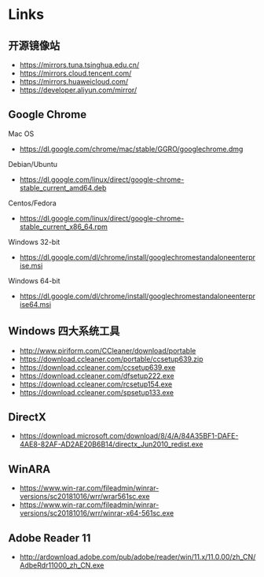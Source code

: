 # Links

## 开源镜像站

- <https://mirrors.tuna.tsinghua.edu.cn/>
- <https://mirrors.cloud.tencent.com/>
- <https://mirrors.huaweicloud.com/>
- <https://developer.aliyun.com/mirror/>

## Google Chrome

Mac OS

- <https://dl.google.com/chrome/mac/stable/GGRO/googlechrome.dmg>

Debian/Ubuntu

- <https://dl.google.com/linux/direct/google-chrome-stable_current_amd64.deb>

Centos/Fedora

- <https://dl.google.com/linux/direct/google-chrome-stable_current_x86_64.rpm>

Windows 32-bit

- <https://dl.google.com/dl/chrome/install/googlechromestandaloneenterprise.msi>

Windows 64-bit

- <https://dl.google.com/dl/chrome/install/googlechromestandaloneenterprise64.msi>

## Windows 四大系统工具

- <http://www.piriform.com/CCleaner/download/portable>
- <https://download.ccleaner.com/portable/ccsetup639.zip>
- <https://download.ccleaner.com/ccsetup639.exe>
- <https://download.ccleaner.com/dfsetup222.exe>
- <https://download.ccleaner.com/rcsetup154.exe>
- <https://download.ccleaner.com/spsetup133.exe>

## DirectX

- <https://download.microsoft.com/download/8/4/A/84A35BF1-DAFE-4AE8-82AF-AD2AE20B6B14/directx_Jun2010_redist.exe>

## WinARA

- <https://www.win-rar.com/fileadmin/winrar-versions/sc20181016/wrr/wrar561sc.exe>
- <https://www.win-rar.com/fileadmin/winrar-versions/sc20181016/wrr/winrar-x64-561sc.exe>

## Adobe Reader 11

- <http://ardownload.adobe.com/pub/adobe/reader/win/11.x/11.0.00/zh_CN/AdbeRdr11000_zh_CN.exe>
